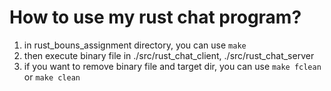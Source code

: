 # How to use my rust chat program?

1. in rust_bouns_assignment directory, you can use `make`
2. then execute binary file in ./src/rust_chat_client, ./src/rust_chat_server
3. if you want to remove binary file and target dir, you can use `make fclean` or `make clean`
